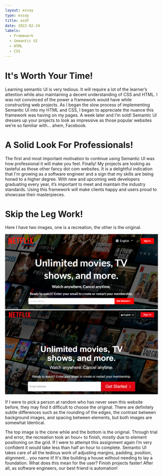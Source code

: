 ```yaml
---
layout: essay
type: essay
title: asdf
date: 2022-02-24
labels:
  - Framework
  - Semantic UI
  - HTML
  - CSS
---
```


# It's Worth Your Time!

Learning semantic UI is very tedious. It will require a lot of the learner’s attention while also maintaining a decent understanding of CSS and HTML. I was not convinced of the power a framework would have while constructing web projects. As I began the slow process of implementing Semantic UI into my HTML and CSS, I began to appreciate the nuance this framework was having on my pages. A week later and I’m sold! Semantic UI dresses up your projects to look as impressive as those popular websites we’re so familiar with… ahem, Facebook.

# A Solid Look For Professionals!

The first and most important motivation to continue using Semantic UI was how professional it will make you feel. Finally! My projects are looking as tasteful as those other fancy dot com websites. It is a delightful indication that I'm growing as a software engineer and a sign that my skills are being honed to a higher degree. With new and upcoming web developers graduating every year, it’s important to meet and maintain the industry standards. Using this framework will make clients happy and users proud to showcase their masterpieces. 

# Skip the Leg Work!

Here I have two images, one is a recreation, the other is the original. 

<div>
  <img class="ui right large floated image" src="https://github.com/carakaki808/carakaki808.github.io/blob/master/images/NetflixClone.png?raw=true">
  
  
  
  <img class="ui right large floated image" src="https://github.com/carakaki808/carakaki808.github.io/blob/master/images/NetflixOrig.png?raw=true">
  </div>
  
If I were to pick a person at random who has never seen this website before, they may find it difficult to choose the original. There are definitely subtle differences such as the rounding of the edges, the contrast between background images, and spacing between elements, but both images are somewhat Identical.

The top image is the clone while and the bottom is the original. Through trial and error, the recreation took an hour+ to finish, mostly due to element positioning on the grid. If I were to attempt this assignment again I’m very confident it would take less than half an hour to complete. Semantic UI takes care of all the tedious work of adjusting margins, padding, position, alignment... you name it! It's like building a house without needing to lay a foundation. What does this mean for the user? Finish projects faster! After all, as software engineers, our best friend is automation!



